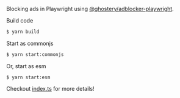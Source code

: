 Blocking ads in Playwright using [@ghostery/adblocker-playwright](https://github.com/ghostery/adblocker/tree/master/packages/adblocker-playwright).

Build code
```sh
$ yarn build
```

Start as commonjs
```sh
$ yarn start:commonjs
```

Or, start as esm
```
$ yarn start:esm
```

Checkout [index.ts](https://github.com/ghostery/adblocker/blob/master/packages/adblocker-playwright-example/src/index.ts) for more details!
